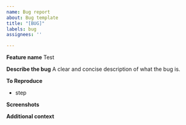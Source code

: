 ```yaml
---
name: Bug report
about: Bug template
title: "[BUG]"
labels: bug
assignees: ''

---
```


**Feature name**
Test

**Describe the bug**
A clear and concise description of what the bug is.

**To Reproduce**
- step


**Screenshots**



**Additional context**
